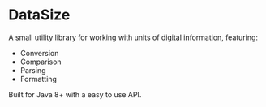# DataSize

A small utility library for working with units of digital information, featuring:

* Conversion
* Comparison
* Parsing
* Formatting

Built for Java 8+ with a easy to use API.
